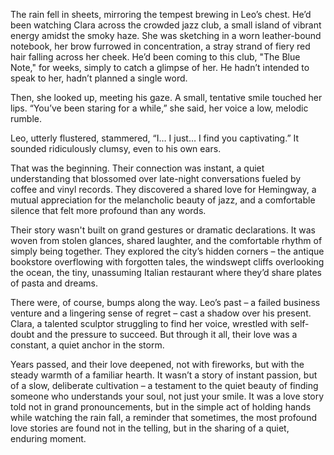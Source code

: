 The rain fell in sheets, mirroring the tempest brewing in Leo’s chest. He’d been watching Clara across the crowded jazz club, a small island of vibrant energy amidst the smoky haze. She was sketching in a worn leather-bound notebook, her brow furrowed in concentration, a stray strand of fiery red hair falling across her cheek. He’d been coming to this club, "The Blue Note," for weeks, simply to catch a glimpse of her. He hadn’t intended to speak to her, hadn’t planned a single word.

Then, she looked up, meeting his gaze. A small, tentative smile touched her lips. “You’ve been staring for a while,” she said, her voice a low, melodic rumble.

Leo, utterly flustered, stammered, “I… I just… I find you captivating.” It sounded ridiculously clumsy, even to his own ears.

That was the beginning. Their connection was instant, a quiet understanding that blossomed over late-night conversations fueled by coffee and vinyl records. They discovered a shared love for Hemingway, a mutual appreciation for the melancholic beauty of jazz, and a comfortable silence that felt more profound than any words.

Their story wasn't built on grand gestures or dramatic declarations. It was woven from stolen glances, shared laughter, and the comfortable rhythm of simply being together. They explored the city’s hidden corners – the antique bookstore overflowing with forgotten tales, the windswept cliffs overlooking the ocean, the tiny, unassuming Italian restaurant where they’d share plates of pasta and dreams.

There were, of course, bumps along the way. Leo’s past – a failed business venture and a lingering sense of regret – cast a shadow over his present. Clara, a talented sculptor struggling to find her voice, wrestled with self-doubt and the pressure to succeed. But through it all, their love was a constant, a quiet anchor in the storm.

Years passed, and their love deepened, not with fireworks, but with the steady warmth of a familiar hearth. It wasn’t a story of instant passion, but of a slow, deliberate cultivation – a testament to the quiet beauty of finding someone who understands your soul, not just your smile. It was a love story told not in grand pronouncements, but in the simple act of holding hands while watching the rain fall, a reminder that sometimes, the most profound love stories are found not in the telling, but in the sharing of a quiet, enduring moment.